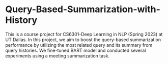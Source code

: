 # Query-Based-Summarization-with-History
This is a course project for CS6301-Deep Learning in NLP (Spring 2023) at UT Dallas. In this project, we aim to boost the query-based summarization performance by utilizing the most related query and its summary from query histories. We fine-tuned BART model and conducted several experiments using a meeting summarization task. 
